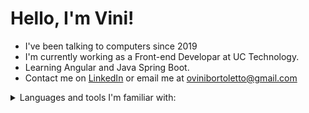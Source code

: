 # Hello, I'm Vini!

- I've been talking to computers since 2019
- I'm currently working as a Front-end Developar at UC Technology.
- Learning Angular and Java Spring Boot.
- Contact me on <a href='https://www.linkedin.com/in/vinicius-bortoletto'>LinkedIn</a> or email me at ovinibortoletto@gmail.com

<details>
  <summary>Languages and tools I'm familiar with:</summary>
  
  - Front-end:
    - JavaScript/TypeScript
    - React.js
    - Vue.js
    - Figma

  - Back-end:
    - Node.js
    - Express.js
    - Python
    - Java
    - Spring Boot
  </details>
</details>


<!-- <img src='https://i.imgur.com/5NO0MoV.png'> -->
  
<!--
## Projetos
<div align='center'>
  <a href="https://github.com/vinibortoletto/recipes-app">
    <img width=45% alt="project card" src="https://i.imgur.com/q6olj9E.png" />
  </a>

  <a href="https://github.com/vinibortoletto/trybe-futebol-clube">
    <img width=45% alt="project card" src="https://i.imgur.com/p1XPE9y.png" />
  </a>
  
  <a href="https://github.com/vinibortoletto/car-shop">
    <img width=45% alt="project card" src="https://i.imgur.com/EYQ5Xzi.png" />
  </a>
  
  <a href="https://github.com/vinibortoletto/marinho-agropecuaria">
    <img width=45% alt="project card" src="https://i.imgur.com/8kgUrMC.png" />
  </a>
</div>
-->

<!--
## Tecnologias
<p align='left'>
  <img src="https://img.shields.io/badge/HTML5-0b6b81?style=for-the-badge&logo=html5&logoColor=white" />
  
  <img src="https://img.shields.io/badge/CSS3-0b6b81?style=for-the-badge&logo=css3&logoColor=white" />
  <img src="https://img.shields.io/badge/Sass-0b6b81?style=for-the-badge&logo=sass&logoColor=white" />
  <img src="https://img.shields.io/badge/Tailwind_CSS-0b6b81?style=for-the-badge&logo=tailwind-css&logoColor=white" />
  <img src="https://img.shields.io/badge/styled--components-0b6b81?style=for-the-badge&logo=styled-components&logoColor=white" />
  
  <img src="https://img.shields.io/badge/JavaScript-0b6b81?style=for-the-badge&logo=javascript&logoColor=white" />
  <img src="https://img.shields.io/badge/TypeScript-0b6b81?style=for-the-badge&logo=typescript&logoColor=white" />
  <img src="https://img.shields.io/badge/Python-0b6b81?style=for-the-badge&logo=Python&logoColor=white" />
  <img src="https://img.shields.io/badge/Java-0b6b81?style=for-the-badge&logo=java&logoColor=white" />
  
  <img src="https://img.shields.io/badge/React-0b6b81?style=for-the-badge&logo=react&logoColor=white" />
  <img src="https://img.shields.io/badge/Redux-0b6b81?style=for-the-badge&logo=redux&logoColor=white" />
  <img src="https://img.shields.io/badge/React_Router-0b6b81?style=for-the-badge&logo=react-router&logoColor=white" />
  <img src="https://img.shields.io/badge/Vue-0b6b81?style=for-the-badge&logo=vue&logoColor=white" />
  
  <img src="https://img.shields.io/badge/Node.js-0b6b81?style=for-the-badge&logo=node.js&logoColor=white" />
  <img src="https://img.shields.io/badge/Express.js-0b6b81?style=for-the-badge" /> 
  <img src="https://img.shields.io/badge/MySQL-0b6b81?style=for-the-badge&logo=mysql&logoColor=white" />
  <img src="https://img.shields.io/badge/Sequelize-0b6b81?style=for-the-badge&logo=sequelize&logoColor=white" />
  <img src="https://img.shields.io/badge/MongoDB-0b6b81?style=for-the-badge&logo=mongodb&logoColor=white" />
  <img src="https://img.shields.io/badge/Docker-0b6b81?style=for-the-badge&logo=docker&logoColor=white" />
  
  <img src="https://img.shields.io/badge/Git-0b6b81?style=for-the-badge&logo=git&logoColor=white" />
  <img src="https://img.shields.io/badge/Linux-0b6b81?style=for-the-badge&logo=linux&logoColor=white" /> 
</p>
-->

<!--
<div align="center">
  <a href="https://github.com/vinibortoletto">
  <img height="180em" src="https://github-readme-stats.vercel.app/api?username=vinibortoletto&show_icons=true&hide_border=true&text_color=0b6b81&title_color=009DBE&bg_color=0D1017&icon_color=009DBE&include_all_commits=true&count_private=true"/>
  <img height="180em" src="https://github-readme-stats.vercel.app/api/top-langs/?username=vinibortoletto&layout=compact&langs_count=7&hide_border=true&text_color=0b6b81&title_color=009DBE&bg_color=0D1017&icon_color=009DBE"/>
</div>
-->


<!--
## Idiomas
- Inglês (avançado)
- Francês (intermediário)
-->

<!--
## Contato
- Portfolio: https://vinibortoletto.vercel.app/
- Email: ovinibortoletto@gmail.com
- LinkedIn: https://www.linkedin.com/in/vinicius-bortoletto/
-->

<!--
## Sobre
<div>
  <img src="https://i.imgur.com/GsVJUjX.png" width='400px' align='right' alt="Computador iuriCode">
</div>

<p align='left'>
Comecei minha jornada como Técnico em Informática, formado pela escola SENAC, onde fui apresentado ao mundo da tecnologia, porém sempre fui uma pessoa muito criativa, desenhando e escrevendo histórias, por isso decidi ir para outra área e trabalhei alguns anos como ilustrador digital, tento à oportunidade de atender clientes internacionais, o que me permitiu desenvolver minha criatividade, meu inglês e habilidades importantes na área de negócios.

Passado alguns anos, a ilustração já não me animava mais, então resolvi buscar novos desafios e voltei para área de tecnologia, e hoje sou estudante de desenvolvimento web full-stack, formando pela escola Trybe. Lá, descobri na programação a possibilidade de continuar exercendo minha criatividade na criação de códigos. Também fiz parte dos VolunTrybers, uma iniciativa onde auxiliávamos outros colegas estudantes com dificuldades, o que me ensinou habilidades socio-emocionais importantes, como comunicação assertiva, empatia, escuta ativa, além de colaboração, resiliência e resolução de problemas através de diversos trabalhos em equipe.

Atualmente, sou desenvolvedor front-end na empresa <a href="https://www.linkedin.com/company/uctechnologydobrasil/mycompany/">UC Technology</a> onde trabalho com Vue.js, TypeScript e TailwindCSS.
</p> 
-->

<!-- <img src='https://i.imgur.com/T8WMiK7.png' > -->

